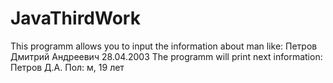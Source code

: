 # JavaThirdWork

This programm allows you to input the information about man like:
Петров Дмитрий Андреевич 28.04.2003
The programm will print next information:
Петров Д.А. Пол: м, 19 лет
